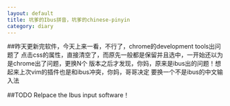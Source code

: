 ```yaml
---
layout: default
title: 坑爹的Ibus拼音，坑爹的chinese-pinyin
category: diary
---
```

##昨天更新完软件，今天上来一看，不行了，chrome的development tools出问题了
点击css的属性，直接清空了，而原先一般都是保留并且选中，一开始还以为是chrome出了问题，更换N个
版本之后才发现，你妈，原来是ibus出的问题！想起来上次vim的插件也是和ibus冲突，你妈，哥哥决定
要换一个不是ibus的中文输入法

##TODO
Relpace the Ibus input software！

